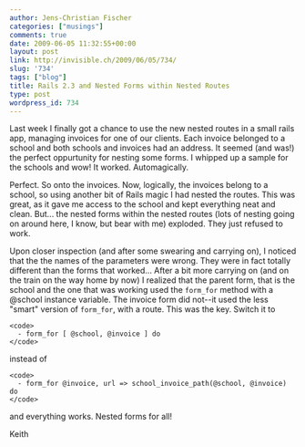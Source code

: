 ```yaml
---
author: Jens-Christian Fischer
categories: ["musings"]
comments: true
date: 2009-06-05 11:32:55+00:00
layout: post
link: http://invisible.ch/2009/06/05/734/
slug: '734'
tags: ["blog"]
title: Rails 2.3 and Nested Forms within Nested Routes
type: post
wordpress_id: 734
---
```


Last week I finally got a chance to use the new nested routes in a small rails app, managing invoices for one of our clients. Each invoice belonged to a school and both schools and invoices had an address. It seemed (and was!) the perfect oppurtunity for nesting some forms. I whipped up a sample for the schools and wow! It worked. Automagically. 

Perfect. So onto the invoices. Now, logically, the invoices belong to a school, so using another bit of Rails magic I had nested the routes. This was great, as it gave me access to the school and kept everything neat and clean. But... the nested forms within the nested routes (lots of nesting going on around here, I know, but bear with me) exploded. They just refused to work. 

Upon closer inspection (and after some swearing and carrying on), I noticed that the the names of the parameters were wrong. They were in fact totally different than the forms that worked... After a bit more carrying on (and on the train on the way home by now) I realized that the parent form, that is the school and the one that was working used the `form_for` method with a @school instance variable. The invoice form did not--it used the less "smart" version of `form_for`, with a route. This was the key. Switch it to 


    
    <code>
      - form_for [ @school, @invoice ] do
    </code>


  
instead of 


    
    <code>
      - form_for @invoice, url => school_invoice_path(@school, @invoice) do
    </code>


  
and everything works. Nested forms for all!

Keith
